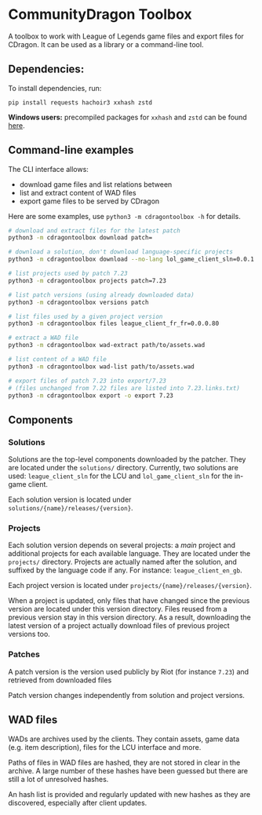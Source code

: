 # CommunityDragon Toolbox

A toolbox to work with League of Legends game files and export files for CDragon.
It can be used as a library or a command-line tool.

## Dependencies:

To install dependencies, run:
```
pip install requests hachoir3 xxhash zstd
```

**Windows users:** precompiled packages for `xxhash` and `zstd` can be found [here](https://www.lfd.uci.edu/~gohlke/pythonlibs/).


## Command-line examples

The CLI interface allows:
 - download game files and list relations between
 - list and extract content of WAD files
 - export game files to be served by CDragon

Here are some examples, use `python3 -m cdragontoolbox -h` for details.

```sh
# download and extract files for the latest patch
python3 -m cdragontoolbox download patch=

# download a solution, don't download language-specific projects
python3 -m cdragontoolbox download --no-lang lol_game_client_sln=0.0.1.196

# list projects used by patch 7.23
python3 -m cdragontoolbox projects patch=7.23

# list patch versions (using already downloaded data)
python3 -m cdragontoolbox versions patch

# list files used by a given project version
python3 -m cdragontoolbox files league_client_fr_fr=0.0.0.80

# extract a WAD file
python3 -m cdragontoolbox wad-extract path/to/assets.wad

# list content of a WAD file
python3 -m cdragontoolbox wad-list path/to/assets.wad

# export files of patch 7.23 into export/7.23
# (files unchanged from 7.22 files are listed into 7.23.links.txt)
python3 -m cdragontoolbox export -o export 7.23
```

## Components

### Solutions

Solutions are the top-level components downloaded by the patcher. They are
located under the `solutions/` directory.
Currently, two solutions are used: `league_client_sln` for the LCU and
`lol_game_client_sln` for the in-game client.

Each solution version is located under `solutions/{name}/releases/{version}`.

### Projects

Each solution version depends on several projects: a *main* project and
additional projects for each available language. They are located under the
`projects/` directory.
Projects are actually named after the solution, and suffixed by the language
code if any. For instance: `league_client_en_gb`.

Each project version is located under `projects/{name}/releases/{version}`.

When a project is updated, only files that have changed since the previous
version are located under this version directory. Files reused from a previous
version stay in this version directory.
As a result, downloading the latest version of a project actually download
files of previous project versions too.

### Patches

A patch version is the version used publicly by Riot (for instance `7.23`) and
retrieved from downloaded files

Patch version changes independently from solution and project versions.


## WAD files

WADs are archives used by the clients. They contain assets, game data (e.g.
item description), files for the LCU interface and more.

Paths of files in WAD files are hashed, they are not stored in clear in the
archive. A large number of these hashes have been guessed but there are still a
lot of unresolved hashes.

An hash list is provided and regularly updated with new hashes as they are
discovered, especially after client updates.

